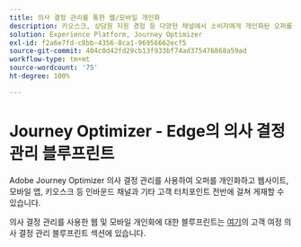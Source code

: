 ```yaml
---
title: 의사 결정 관리를 통한 웹/모바일 개인화
description: 키오스크, 상담원 지원 경험 등 다양한 채널에서 소비자에게 개인화된 오퍼를 제공합니다.
solution: Experience Platform, Journey Optimizer
exl-id: f2a6e7fd-c8bb-4356-8ca1-96956662ecf5
source-git-commit: 404c0d42fd29cb13f933bf74ad375476868a59ad
workflow-type: tm+mt
source-wordcount: '75'
ht-degree: 100%

---
```


# Journey Optimizer - Edge의 의사 결정 관리 블루프린트

Adobe Journey Optimizer 의사 결정 관리를 사용하여 오퍼를 개인화하고 웹사이트, 모바일 앱, 키오스크 등 인바운드 채널과 기타 고객 터치포인트 전반에 걸쳐 게재할 수 있습니다.

의사 결정 관리를 사용한 웹 및 모바일 개인화에 대한 블루프린트는 [여기](../customer-journeys/decision_management/decision-management-edge.md)의 고객 여정 의사 결정 관리 블루프린트 섹션에 있습니다.
